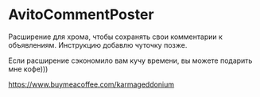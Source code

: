 # AvitoCommentPoster
Расширение для хрома, чтобы сохранять свои комментарии к объявлениям.
Инструкцию добавлю чуточку позже.

Если расширение сэкономило вам кучу времени, вы можете подарить мне кофе)))

https://www.buymeacoffee.com/karmageddonium
